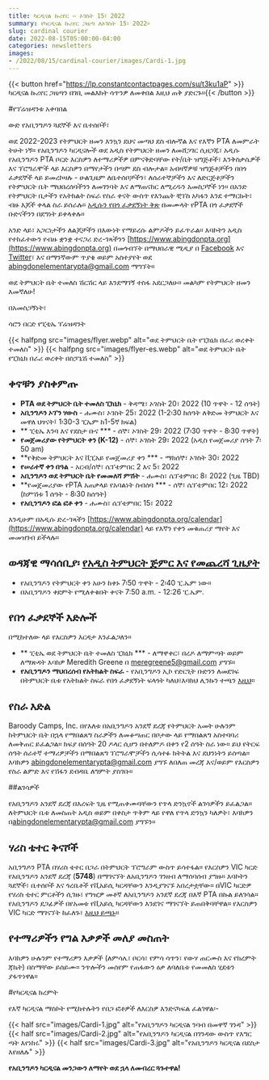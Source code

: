 ```yaml
---
title: ካርዲናል ኩሪየር — ኦገስት 15፣ 2022
summary: የካርዲናል ኩሪየር ጋዜጣ ለኦገስት 15፣ 2022።
slug: cardinal courier
date: 2022-08-15T05:00:00-04:00
categories: newsletters
images: 
- /2022/08/15/cardinal-courier/images/Cardi-1.jpg
---
```


{{< button href="https://lp.constantcontactpages.com/su/t3ku1aP" >}}ካርዲናል ኩሪየር ጋዜጣን በገቢ መልእክት ሳጥንዎ ለመቀበል እዚህ ጠቅ ያድርጉ።{{< /button >}}

#የፕሬዝዳንቱ አቀባበል

ውድ የአቢንግዶን ጓደኞች እና ቤተሰቦች፣

ወደ 2022-2023 የትምህርት ዘመን እንኳን ደህና መጣህ ደስ ብሎኛል እና የእኛን PTA ለመምራት ትሁት ነኝ። የአቢንግዶን ካርዲናሎች ወደ አዲስ የትምህርት ዘመን ለመሸጋገር ሲዘጋጁ፣ አዲሱ የአቢንግዶን PTA ቦርድ እርስዎን ለተማሪዎችዎ በምናቅድባቸው የት/ቤት ዝግጅቶች፣ እንቅስቃሴዎች እና ፕሮግራሞች ላይ እርስዎን በማየታችን በጣም ደስ ብሎታል። አብዛኛዎቹ ዝግጅቶቻችን በበጎ ፈቃደኞች ላይ ይመረኮዛሉ - ሁልጊዜም ለቤተሰቦቻችን፣ ለሰራተኞቻችን እና ለድርጅቶቻችን የትምህርት ቤት ማህበረሰባችንን ለመገንባት እና ለማጠናከር ለሚረዱን አመስጋኞች ነን። በአንድ የትምህርት ቤታችን የአትክልት ስፍራ የስራ ቀናት ውስጥ የእንጨት ቺፕስ አካፋን እንደ ተማርኩት፣ ብዙ እጆች ቀላል ስራ ይሰራሉ። [አዲሱን የበጎ ፈቃደኝነት ቅጽ](https://www.abingdonpta.org/volunteer/) በመሙላት የPTA በጎ ፈቃደኞች ቡድናችንን በደግነት ይቀላቀሉ።

አንድ ላይ፣ አጋርነታችን ለልጆቻችን በእውነት የማይረሱ ልምዶችን ይፈጥራል። እባኮትን አዲስ የተከፈተውን የብዙ ቋንቋ ተናጋሪ ድረ-ገጻችንን [https://www.abingdonpta.org](https://www.abingdonpta.org) በመጎብኘት በማህበራዊ ሚዲያ በ [Facebook](https://www.facebook.com/AbingdonElementaryPTA) እና [Twitter](https://twitter.com/abingdonpta)፣ እና በማንኛውም ጥያቄ ወይም አስተያየት ወደ [abingdonelementarypta@gmail.com](mailto:abingdonelementarypta@gmail.com) ማግኘት።

ወደ ትምህርት ቤት ተመለስ ሽርሽር ላይ እንደማገኝ ተስፋ አደርጋለሁ። መልካም የትምህርት ዘመን እመኛለሁ!

በአመስጋኝነት፣

ሳሮን በርድ
የፒቲኤ ፕሬዝዳንት

{{< halfpng src="images/flyer.webp" alt="ወደ ትምህርት ቤት የፒክኒክ በራሪ ወረቀት ተመለስ" >}}
{{< halfpng src="images/flyer-es.webp" alt="ወደ ትምህርት ቤት የፒክኒክ በራሪ ወረቀት በስፓኒሽ ተመለስ" >}}

## ቀኖቹን ያስቀምጡ

- **PTA ወደ ትምህርት ቤት ተመለስ ፒክኒክ** - ቅዳሜ፣ ኦገስት 20፣ 2022 (10 ጥዋት - 12 ሰዓት)
- **አቢንግዶን ኦፕን ሃውስ** - ሐሙስ፣ ኦገስት 25፣ 2022 (1-2፡30 ከሰዓት ለቅድመ ትምህርት እና መዋለ ህፃናት፤ 1፡30-3 ፒኤም ከ1-5ኛ ክፍል)
- ** ፒቲኤ እንባ እና የደስታ ቡና *** - ሰኞ፣ ኦገስት 29፣ 2022 (7፡30 ጥዋት - 8፡30 ጥዋት)
- **የመጀመሪያው የትምህርት ቀን (K-12)** - ሰኞ፣ ኦገስት 29፣ 2022 (አዲስ የመጀመሪያ ሰዓት 7፡50 am)
- **የቅድመ ትምህርት እና ቪፒአይ የመጀመሪያ ቀን *** - ማክሰኞ፣ ኦገስት 30፣ 2022
- **የሠራተኛ ቀን በዓል** - አርብ/ሰኞ፣ ሴፕቴምበር 2 እና 5፣ 2022
- **አቢንግዶን ወደ ትምህርት ቤት የመመለሻ ምሽት** - ሐሙስ፣ ሴፕቴምበር 8፣ 2022 (ጊዜ TBD)
- **የመጀመሪያው የPTA አጠቃላይ የአባልነት ስብሰባ *** - ሰኞ፣ ሴፕቴምበር 12፣ 2022 (ከምሽቱ 1 ሰዓት - 8፡30 ከሰዓት)
- **የአቢንግዶን ፎል ፎቶ ቀን** - ሐሙስ፣ ሴፕቴምበር 15፣ 2022

እንዲሁም በአዲሱ ድረ-ገጻችን [https://www.abingdonpta.org/calendar](https://www.abingdonpta.org/calendar) ላይ የእኛን የቀን መቁጠሪያ ማየት እና መመዝገብ ይችላሉ።

## ወዳጃዊ ማሳሰቢያ፡ [የአዲስ ትምህርት ጅምር እና የመጨረሻ ጊዜያት](https://abingdon.apsva.us/post/new-school-start-and-end-times/)

- የአቢንግዶን የትምህርት ቀን አሁን ከቀኑ 7፡50 ጥዋት - 2፡40 ፒ.ኤም ነው።
- በአቢንግዶን ቀደምት የሚለቀቁበት ቀናት 7:50 a.m. - 12:26 ፒ.ኤም.

## የበጎ ፈቃደኞች እድሎች

በሚከተለው ላይ የእርስዎን እርዳታ እንፈልጋለን።

- ** ፒቲኤ ወደ ትምህርት ቤት ተመለስ ፒክኒክ *** - ለማዋቀር፣ በረዶ ለማምጣት ወይም ለማጽዳት እባክዎ Meredith Greene በ [meregreene5@gmail.com](mailto:meregreene5@gmail.com) ያግኙ።
- **የአቢንግዶን ማህበረሰብ የአትክልት ስፍራ** - የአቢንግዶን ኢኮ የድርጊት ቡድንን ለመደገፍ በትምህርት ቤቱ የአትክልት ስፍራ የበጎ ፈቃደኝነት ፍላጎት ካለህ፣እባክህ ሊንኩን ተጫን [እዚህ](https://lp.constantcontactpages.com/su/SjhlqrR?source_id=0061ea0d-9950-4d52-82be-4559d1474d3b&source_type=em&c=)።

## የስራ እድል

Baroody Camps, Inc. በየእለቱ በአቢንግዶን አንደኛ ደረጃ የትምህርት አመት ሁሉንም ከትምህርት ቤት በኋላ የማበልጸግ ስራዎችን ለመቆጣጠር በቦታው ላይ የማበልጸግ አስተባባሪ ለመቅጠር ይፈልጋል። ክፍያ በሰዓት 20 ዶላር ሲሆን በተለምዶ በቀን የ2 ሰዓት ስራ ነው። ይህ የትርፍ ሰዓት ሰራተኛ ተማሪዎቻችን በማበልጸግ ፕሮግራሞቻችን ሲሳተፉ ክትትል እና ደህንነትን ይሰጣል። እባክዎን [abingdonelementarypta@gmail.com](mailto:abingdonelementarypta@gmail.com) ያግኙ ለበለጠ መረጃ እና/ወይም የእርስዎን የስራ ልምድ እና የሽፋን ደብዳቤ ለግምት ያስገቡ።

##ልገሳዎች

የአቢንግዶን አንደኛ ደረጃ በእረፍት ጊዜ የሚጠቀሙባቸውን የጥላ ድንኳኖች ልገሳዎችን ይፈልጋል። ለትምህርት ቤቱ ለመስጠት አዲስ ወይም በቀስታ ጥቅም ላይ የዋለ የጥላ ድንኳን ካለዎት፣ እባክዎን በ[abingdonelementarypta@gmail.com](mailto:abingdonelementarypta@gmail.com) ያግኙን።

## ሃሪስ ቴተር ቅናሾች

አቢንግዶን PTA በሃሪስ ቴተር በጋራ በትምህርት ፕሮግራም ውስጥ ይሳተፋል። የእርስዎን VIC ካርድ የአቢንግዶን አንደኛ ደረጃ (**5748**) በማገናኘት ለአቢንግዶን ገንዘብ ለማሰባሰብ ያግዙ። እባኮትን ጓደኞች፣ ቤተሰቦች እና ጎረቤቶች የቪአይሲ ካርዳቸውን እንዲያገናኙ አበረታቷቸው። በVIC ካርድዎ የሃሪስ ቲተር ምርቶችን ሲገዙ፣ የግዢዎ መቶኛ ለአቢንግዶን አንደኛ ደረጃ በእኛ PTA በኩል ይለገሳል። የአቢንግዶን ደጋፊዎች በየአመቱ የቪአይሲ ካርዳቸውን እንደገና ማገናኘት ይጠበቅባቸዋል። የእርስዎን VIC ካርድ ማገናኘት ከፈለጉ፣ [እዚህ ይጫኑ](https://docs.google.com/forms/d/e/1FAIpQLSeiAe72qt4qTb_b2xmB-TUZByVkD-QxfVNyFEEHGc6sGkFzYQ/viewform)።

## የተማሪዎችን የግል እቃዎች መለያ መስጠት

እባክዎን ሁሉንም የተማሪዎን እቃዎች (ለምሳሌ፣ ቦርሳ፣ የምሳ ሳጥን፣ የውሃ ጠርሙስ እና የክረምት ጃኬት) በስማቸው ይሰይሙ። ንጥሎችን መሰየም የጠፋውን ዕቃ ለባለቤቱ የመመለስ ሂደቱን ያፋጥነዋል።

#የካርዲናል ክረምት

የእኛ ካርዲናል ማስኮት የሚከተሉትን የበጋ ፎቶዎች ለእርስዎ እንድናካፍል ፈልገዋል፡-

{{< half src="images/Cardi-1.jpg" alt="የአቢንግዶን ካርዲናል ንባብ በመዋኛ ገንዳ" >}}
{{< half src="images/Cardi-2.jpg" alt="የአቢንግዶን ካርዲናል በገንዳው ውስጥ የእግር ጣት እየነከሩ" >}}
{{< half src="images/Cardi-3.jpg" alt="የአቢንግዶን ካርዲናል በደስታ እየዘለሉ" >}}

**የአቢንግዶን ካርዲናል መንጋውን ለማየት ወደ ኋላ ለመብረር ጓጉተዋል!**